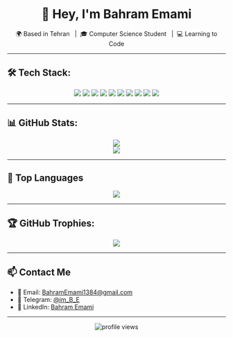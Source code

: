<h1 align="center">👋 Hey, I'm Bahram Emami</h1>

<p align="center">
  🌍 Based in Tehran &nbsp;&nbsp;|&nbsp;&nbsp;🎓 Computer Science Student &nbsp;&nbsp;|&nbsp;&nbsp;💻 Learning to Code
</p>

---

## 🛠️ Tech Stack:

<p align="center">
  <img src="https://img.shields.io/badge/C-00599C?style=for-the-badge&logo=c&logoColor=white" />
  <img src="https://img.shields.io/badge/C%2B%2B-00599C?style=for-the-badge&logo=c%2B%2B&logoColor=white" />
  <img src="https://img.shields.io/badge/Java-ED8B00?style=for-the-badge&logo=java&logoColor=white" />
  <img src="https://img.shields.io/badge/HTML5-E34F26?style=for-the-badge&logo=html5&logoColor=white" />
  <img src="https://img.shields.io/badge/CSS3-1572B6?style=for-the-badge&logo=css3&logoColor=white" />
  <img src="https://img.shields.io/badge/JavaScript-F7DF1E?style=for-the-badge&logo=javascript&logoColor=black" />
  <img src="https://img.shields.io/badge/Python-3776AB?style=for-the-badge&logo=python&logoColor=white" />
  <img src="https://img.shields.io/badge/Git-F05032?style=for-the-badge&logo=git&logoColor=white" />
  <img src="https://img.shields.io/badge/GitHub-181717?style=for-the-badge&logo=github&logoColor=white" />
  <img src="https://img.shields.io/badge/Verilog-000000?style=for-the-badge&logo=code&logoColor=white" />
</p>

---

## 📊 GitHub Stats:

<p align="center">
  <img src="https://github-readme-stats.vercel.app/api?username=BahramEmami&show_icons=true&theme=tokyonight" />
  <br/>
  <img src="https://github-readme-streak-stats.herokuapp.com/?user=BahramEmami&theme=tokyonight" />
</p>

---

## 🧠 Top Languages

<p align="center">
  <img src="https://github-readme-stats.vercel.app/api/top-langs/?username=BahramEmami&layout=compact&theme=tokyonight" />
</p>

---

## 🏆 GitHub Trophies:

<p align="center">
  <img src="https://github-profile-trophy.vercel.app/?username=BahramEmami&theme=tokyonight&no-frame=true&no-bg=true&margin-w=10" />
</p>

---

## 📫 Contact Me

- 📧 Email: [BahramEmami1384@gmail.com](mailto:BahramEmami1384@gmail.com)
- 💬 Telegram: [@im_B_E](https://t.me/im_B_E)
- 💼 LinkedIn: [Bahram Emami](https://www.linkedin.com/in/bahram-emami-60ab56316)

---

<p align="center">
  <img src="https://komarev.com/ghpvc/?username=BahramEmami&label=Profile%20views&color=0e75b6&style=flat" alt="profile views" />
</p>
